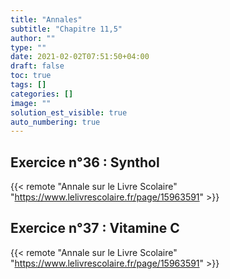 ```yaml
---
title: "Annales"
subtitle: "Chapitre 11,5"
author: ""
type: ""
date: 2021-02-02T07:51:50+04:00
draft: false
toc: true
tags: []
categories: []
image: ""
solution_est_visible: true
auto_numbering: true
---
```


## Exercice n°36 : Synthol

{{< remote "Annale sur le Livre Scolaire" "https://www.lelivrescolaire.fr/page/15963591" >}}

## Exercice n°37 : Vitamine C

{{< remote "Annale sur le Livre Scolaire" "https://www.lelivrescolaire.fr/page/15963591" >}}